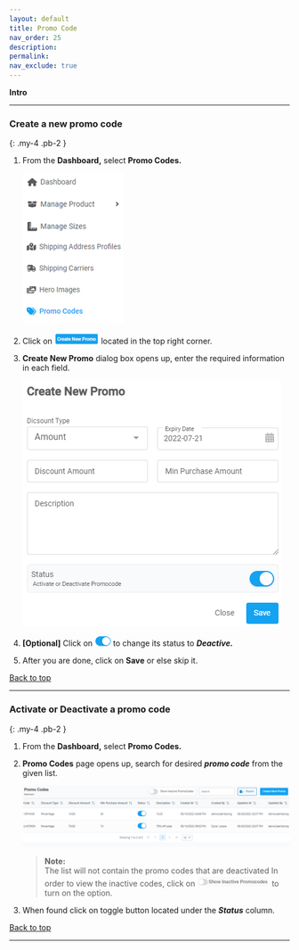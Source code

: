 ```yaml
---
layout: default
title: Promo Code
nav_order: 25
description:
permalink:
nav_exclude: true
---
```


<b>Intro</b>

---

### Create a new promo code

{: .my-4 .pb-2 }

1. From the **Dashboard,** select **Promo Codes.**

   ![promo_dashboard](../../images/pcode/pcode_dsah.png)

2. Click on ![create_new_promo_button](../../images/buttons/ccpromo.png) located in the top right corner.
3. **Create New Promo** dialog box opens up, enter the required information in each field.

   ![create_new_promo](../../images/pcode/new_promo_code_dialog.png)

4. **[Optional]** Click on ![on_button](../../images/buttons/on.png) to change its status to **_Deactive._**
5. After you are done, click on **Save** or else skip it.

<a href="#top" id="back-to-top">Back to top</a>

---

### Activate or Deactivate a promo code

{: .my-4 .pb-2 }

1. From the **Dashboard,** select **Promo Codes.**
2. **Promo Codes** page opens up, search for desired **_promo code_** from the given list.

   ![promo_code_page](../../images/pcode/promocode_page.png)

   > **Note:** <br>
   > The list will not contain the promo codes that are deactivated In order to view the inactive codes, click on ![show_all_codes](../../images/buttons/pcode.png) to turn on the option.

3. When found click on toggle button located under the **_Status_** column.

<a href="#top" id="back-to-top">Back to top</a>

---
